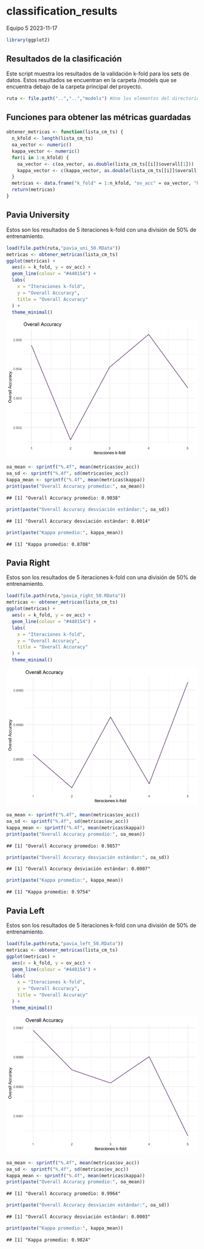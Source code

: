 classification_results
================
Equipo 5
2023-11-17

``` r
library(ggplot2)
```

## Resultados de la clasificación

Este script muestra los resultados de la validación k-fold para los sets
de datos. Estos resultados se encuentran en la carpeta /models que se
encuentra debajo de la carpeta principal del proyecto.

``` r
ruta <- file.path("..","..","models") #Une los elementos del directorio
```

## Funciones para obtener las métricas guardadas

``` r
obtener_metricas <- function(lista_cm_ts) {
  n_kfold <- length(lista_cm_ts)
  oa_vector <- numeric()
  kappa_vector <- numeric()
  for(i in 1:n_kfold) {
    oa_vector <- c(oa_vector, as.double(lista_cm_ts[[i]]$overall[1]))
    kappa_vector <- c(kappa_vector, as.double(lista_cm_ts[[i]]$overall[2]))
  }
  metricas <- data.frame("k_fold" = 1:n_kfold, "ov_acc" = oa_vector, "kappa" = kappa_vector)
  return(metricas)
}
```

## Pavia University

Estos son los resultados de 5 iteraciones k-fold con una división de 50%
de entrenamiento.

``` r
load(file.path(ruta,"pavia_uni_50.RData"))
metricas <- obtener_metricas(lista_cm_ts)
ggplot(metricas) +
  aes(x = k_fold, y = ov_acc) +
  geom_line(colour = "#440154") +
  labs(
    x = "Iteraciones k-fold",
    y = "Overall Accuracy",
    title = "Overall Accuracy"
  ) +
  theme_minimal()
```

![](classification_results_files/figure-gfm/Pavia%20University-1.png)<!-- -->

``` r
oa_mean <- sprintf("%.4f", mean(metricas$ov_acc))
oa_sd <- sprintf("%.4f", sd(metricas$ov_acc))
kappa_mean <- sprintf("%.4f", mean(metricas$kappa))
print(paste("Overall Accuracy promedio:", oa_mean))
```

    ## [1] "Overall Accuracy promedio: 0.9038"

``` r
print(paste("Overall Accuracy desviación estándar:", oa_sd))
```

    ## [1] "Overall Accuracy desviación estándar: 0.0014"

``` r
print(paste("Kappa promedio:", kappa_mean))
```

    ## [1] "Kappa promedio: 0.8708"

## Pavia Right

Estos son los resultados de 5 iteraciones k-fold con una división de 50%
de entrenamiento.

``` r
load(file.path(ruta,"pavia_right_50.RData"))
metricas <- obtener_metricas(lista_cm_ts)
ggplot(metricas) +
  aes(x = k_fold, y = ov_acc) +
  geom_line(colour = "#440154") +
  labs(
    x = "Iteraciones k-fold",
    y = "Overall Accuracy",
    title = "Overall Accuracy"
  ) +
  theme_minimal()
```

![](classification_results_files/figure-gfm/Pavia%20Right-1.png)<!-- -->

``` r
oa_mean <- sprintf("%.4f", mean(metricas$ov_acc))
oa_sd <- sprintf("%.4f", sd(metricas$ov_acc))
kappa_mean <- sprintf("%.4f", mean(metricas$kappa))
print(paste("Overall Accuracy promedio:", oa_mean))
```

    ## [1] "Overall Accuracy promedio: 0.9857"

``` r
print(paste("Overall Accuracy desviación estándar:", oa_sd))
```

    ## [1] "Overall Accuracy desviación estándar: 0.0007"

``` r
print(paste("Kappa promedio:", kappa_mean))
```

    ## [1] "Kappa promedio: 0.9754"

## Pavia Left

Estos son los resultados de 5 iteraciones k-fold con una división de 50%
de entrenamiento.

``` r
load(file.path(ruta,"pavia_left_50.RData"))
metricas <- obtener_metricas(lista_cm_ts)
ggplot(metricas) +
  aes(x = k_fold, y = ov_acc) +
  geom_line(colour = "#440154") +
  labs(
    x = "Iteraciones k-fold",
    y = "Overall Accuracy",
    title = "Overall Accuracy"
  ) +
  theme_minimal()
```

![](classification_results_files/figure-gfm/Pavia%20Left-1.png)<!-- -->

``` r
oa_mean <- sprintf("%.4f", mean(metricas$ov_acc))
oa_sd <- sprintf("%.4f", sd(metricas$ov_acc))
kappa_mean <- sprintf("%.4f", mean(metricas$kappa))
print(paste("Overall Accuracy promedio:", oa_mean))
```

    ## [1] "Overall Accuracy promedio: 0.9964"

``` r
print(paste("Overall Accuracy desviación estándar:", oa_sd))
```

    ## [1] "Overall Accuracy desviación estándar: 0.0003"

``` r
print(paste("Kappa promedio:", kappa_mean))
```

    ## [1] "Kappa promedio: 0.9824"
